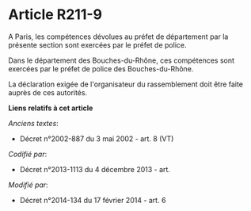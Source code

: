 # Article R211-9

A Paris, les compétences dévolues au préfet de département par la présente section sont exercées par le préfet de police.

Dans le département des Bouches-du-Rhône, ces compétences sont exercées par le préfet de police des Bouches-du-Rhône.

La déclaration exigée de l'organisateur du rassemblement doit être faite auprès de ces autorités.

**Liens relatifs à cet article**

_Anciens textes_:

  - Décret n°2002-887 du 3 mai 2002 - art. 8 (VT)

_Codifié par_:

  - Décret n°2013-1113 du 4 décembre 2013 - art.

_Modifié par_:

  - Décret n°2014-134 du 17 février 2014 - art. 6
